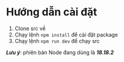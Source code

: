 # Hướng dẫn cài đặt

1. Clone src về
2. Chạy lệnh `npm install` để cài đặt package
3. Chạy lệnh `npm run dev` để chạy src

**_Lưu ý_**: phiên bản Node đang dùng là **_18.18.2_**
